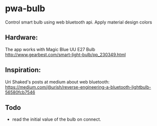 # pwa-bulb
Control smart bulb using web bluetooth api.
Apply material design colors


## Hardware:
The app works with Magic Blue UU E27 Bulb
http://www.gearbest.com/smart-light-bulb/pp_230349.html


## Inspiration:
Uri Shaked's posts at medium about web bluetooth:
https://medium.com/@urish/reverse-engineering-a-bluetooth-lightbulb-56580fcb7546


## Todo
- read the initial value of the bulb on connect.
